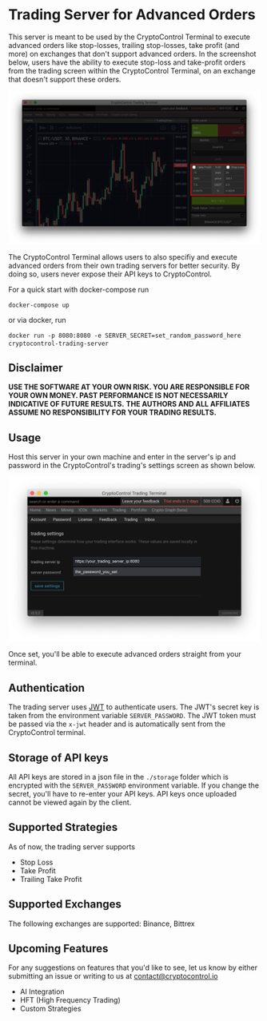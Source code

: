 Trading Server for Advanced Orders
==================================

This server is meant to be used by the CryptoControl Terminal to execute advanced orders like stop-losses, trailing stop-losses, take profit (and more) on exchanges that don't support advanced orders. In the screenshot below, users have the ability to execute stop-loss and take-profit orders from the trading screen within the CryptoControl Terminal, on an exchange that doesn't support these orders.

![Stop Loss Screenshot](./screenshot-stoploss.png)

The CryptoControl Terminal allows users to also specifiy and execute advanced orders from their own trading servers for better security. By doing so, users never expose their API keys to CryptoControl.

For a quick start with docker-compose run
```
docker-compose up
```
or via docker, run
```
docker run -p 8080:8080 -e SERVER_SECRET=set_random_password_here cryptocontrol-trading-server
```

## Disclaimer
**USE THE SOFTWARE AT YOUR OWN RISK. YOU ARE RESPONSIBLE FOR YOUR OWN MONEY. PAST PERFORMANCE IS NOT NECESSARILY INDICATIVE OF FUTURE RESULTS.**
**THE AUTHORS AND ALL AFFILIATES ASSUME NO RESPONSIBILITY FOR YOUR TRADING RESULTS.**

## Usage
Host this server in your own machine and enter in the server's ip and password in the CryptoControl's trading's settings screen as shown below.

![Insert Server Details](./screenshot.png)

Once set, you'll be able to execute advanced orders straight from your terminal.

## Authentication
The trading server uses [JWT](https://jwt.io/) to authenticate users. The JWT's secret key is taken from the environment variable `SERVER_PASSWORD`. The JWT token must be passed via the `x-jwt` header and is automatically sent from the CryptoControl terminal.

## Storage of API keys
All API keys are stored in a json file in the `./storage` folder which is encrypted with the `SERVER_PASSWORD` environment variable. If you change the secret, you'll have to re-enter your API keys. API keys once uploaded cannot be viewed again by the client.

## Supported Strategies
As of now, the trading server supports
- Stop Loss
- Take Profit
- Trailing Take Profit

## Supported Exchanges
The following exchanges are supported: Binance, Bittrex

## Upcoming Features
For any suggestions on features that you'd like to see, let us know by either submitting an issue or writing to us at contact@cryptocontrol.io

- AI Integration
- HFT (High Frequency Trading)
- Custom Strategies
